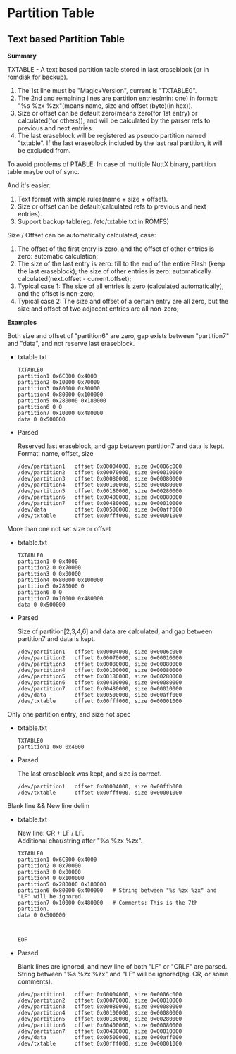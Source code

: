 # Partition Table

## Text based Partition Table

**Summary**

TXTABLE - A text based partition table stored in last eraseblock (or in
romdisk for backup).

1.  The 1st line must be "Magic+Version", current is "TXTABLE0".
2.  The 2nd and remaining lines are partition entries(min: one) in
    format: "%s %zx %zx"(means name, size and offset (byte)(in hex)).
3.  Size or offset can be default zero(means zero(for 1st entry) or
    calculated(for others)), and will be calculated by the parser refs
    to previous and next entries.
4.  The last eraseblock will be registered as pseudo partition named
    "txtable". If the last eraseblock included by the last real
    partition, it will be excluded from.

To avoid problems of PTABLE: In case of multiple NuttX binary, partition
table maybe out of sync.

And it's easier:

1.  Text format with simple rules(name + size + offset).
2.  Size or offset can be default(calculated refs to previous and next
    entries).
3.  Support backup table(eg. /etc/txtable.txt in ROMFS)

Size / Offset can be automatically calculated, case:

1.  The offset of the first entry is zero, and the offset of other
    entries is zero: automatic calculation;
2.  The size of the last entry is zero: fill to the end of the entire
    Flash (keep the last eraseblock); the size of other entries is zero:
    automatically calculated(next.offset - current.offset);
3.  Typical case 1: The size of all entries is zero (calculated
    automatically), and the offset is non-zero;
4.  Typical case 2: The size and offset of a certain entry are all zero,
    but the size and offset of two adjacent entries are all non-zero;

**Examples**

Both size and offset of "partition6" are zero, gap exists between
"partition7" and "data", and not reserve last eraseblock.

  - txtable.txt
    
        TXTABLE0
        partition1 0x6C000 0x4000
        partition2 0x10000 0x70000
        partition3 0x80000 0x80000
        partition4 0x80000 0x100000
        partition5 0x280000 0x180000
        partition6 0 0
        partition7 0x10000 0x480000
        data 0 0x500000

  - Parsed
    
    Reserved last eraseblock, and gap between partition7 and data is
    kept.  
    Format: name, offset, size
    
        /dev/partition1   offset 0x00004000, size 0x0006c000
        /dev/partition2   offset 0x00070000, size 0x00010000
        /dev/partition3   offset 0x00080000, size 0x00080000
        /dev/partition4   offset 0x00100000, size 0x00080000
        /dev/partition5   offset 0x00180000, size 0x00280000
        /dev/partition6   offset 0x00400000, size 0x00080000
        /dev/partition7   offset 0x00480000, size 0x00010000
        /dev/data         offset 0x00500000, size 0x00aff000
        /dev/txtable      offset 0x00fff000, size 0x00001000

More than one not set size or offset

  - txtable.txt
    
        TXTABLE0
        partition1 0 0x4000
        partition2 0 0x70000
        partition3 0 0x80000
        partition4 0x80000 0x100000
        partition5 0x280000 0
        partition6 0 0
        partition7 0x10000 0x480000
        data 0 0x500000

  - Parsed
    
    Size of partition\[2,3,4,6\] and data are calculated, and gap
    between partition7 and data is kept.
    
        /dev/partition1   offset 0x00004000, size 0x0006c000
        /dev/partition2   offset 0x00070000, size 0x00010000
        /dev/partition3   offset 0x00080000, size 0x00080000
        /dev/partition4   offset 0x00100000, size 0x00080000
        /dev/partition5   offset 0x00180000, size 0x00280000
        /dev/partition6   offset 0x00400000, size 0x00080000
        /dev/partition7   offset 0x00480000, size 0x00010000
        /dev/data         offset 0x00500000, size 0x00aff000
        /dev/txtable      offset 0x00fff000, size 0x00001000

Only one partition entry, and size not spec

  - txtable.txt
    
        TXTABLE0
        partition1 0x0 0x4000

  - Parsed
    
    The last eraseblock was kept, and size is correct.
    
        /dev/partition1   offset 0x00004000, size 0x00ffb000
        /dev/txtable      offset 0x00fff000, size 0x00001000

Blank line && New line delim

  - txtable.txt
    
    New line: CR + LF / LF.  
    Additional char/string after "%s %zx %zx".
    
        TXTABLE0
        partition1 0x6C000 0x4000
        partition2 0 0x70000
        partition3 0 0x80000
        partition4 0 0x100000
        partition5 0x280000 0x180000
        partition6 0x80000 0x400000   # String between "%s %zx %zx" and "LF" will be ignored.
        partition7 0x10000 0x480000   # Comments: This is the 7th partition.
        data 0 0x500000
        
        
        
        EOF

  - Parsed
    
    Blank lines are ignored, and new line of both "LF" or "CRLF" are
    parsed. String between "%s %zx %zx" and "LF" will be ignored(eg. CR,
    or some comments).
    
        /dev/partition1   offset 0x00004000, size 0x0006c000
        /dev/partition2   offset 0x00070000, size 0x00010000
        /dev/partition3   offset 0x00080000, size 0x00080000
        /dev/partition4   offset 0x00100000, size 0x00080000
        /dev/partition5   offset 0x00180000, size 0x00280000
        /dev/partition6   offset 0x00400000, size 0x00080000
        /dev/partition7   offset 0x00480000, size 0x00010000
        /dev/data         offset 0x00500000, size 0x00aff000
        /dev/txtable      offset 0x00fff000, size 0x00001000
